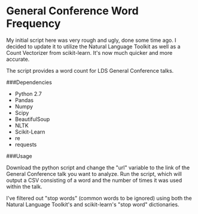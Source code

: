 # General Conference Word Frequency

My initial script here was very rough and ugly, done some time ago. I decided to update it to utilize the Natural Language Toolkit as well as a Count Vectorizer from scikit-learn. It's now much quicker and more accurate.

The script provides a word count for LDS General Conference talks.

###Dependencies

* Python 2.7
* Pandas
* Numpy
* Scipy
* BeautifulSoup
* NLTK
* Scikit-Learn
* re
* requests

###Usage

Download the python script and change the "url" variable to the link of the General Conference talk you want to analyze. Run the script, which will output a CSV consisting of a word and the number of times it was used within the talk.

I've filtered out "stop words" (common words to be ignored) using both the Natural Language Toolkit's and scikit-learn's "stop word" dictionaries.
